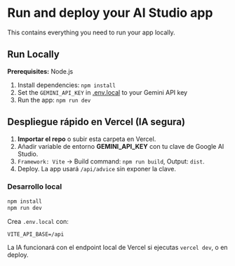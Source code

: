 # Run and deploy your AI Studio app

This contains everything you need to run your app locally.

## Run Locally

**Prerequisites:**  Node.js


1. Install dependencies:
   `npm install`
2. Set the `GEMINI_API_KEY` in [.env.local](.env.local) to your Gemini API key
3. Run the app:
   `npm run dev`

## Despliegue rápido en Vercel (IA segura)
1) **Importar el repo** o subir esta carpeta en Vercel.
2) Añadir variable de entorno **GEMINI_API_KEY** con tu clave de Google AI Studio.
3) `Framework: Vite` → Build command: `npm run build`, Output: `dist`.
4) Deploy. La app usará `/api/advice` sin exponer la clave.

### Desarrollo local
```bash
npm install
npm run dev
```
Crea `.env.local` con:
```
VITE_API_BASE=/api
```
La IA funcionará con el endpoint local de Vercel si ejecutas `vercel dev`, o en deploy.
